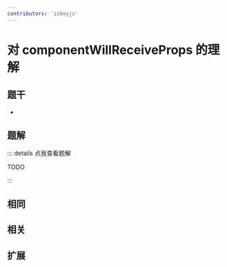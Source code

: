 ```yaml
---
contributors: 'isboyjc'
---
```


# 对 componentWillReceiveProps 的理解


## 题干

- 



## 题解

::: details 点我查看题解

  TODO

:::



## 相同


## 相关


## 扩展

